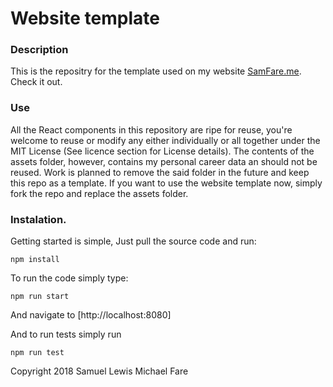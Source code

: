 # Website template

### Description
This is the repositry for the template used on my website [SamFare.me](SamFare.me "Click for website goodness"). Check it out.


### Use
All the React components in this repository are ripe for reuse, you're welcome to reuse or modify any either individually or all together under the MIT License (See licence section for License details). The contents of the assets folder, however, contains my personal career data an should not be reused. Work is planned to remove the said folder in the future and keep this repo as a template. If you want to use the website template now, simply fork the repo and replace the assets folder.

### Instalation. 
 
Getting started is simple, Just pull the source code and run: 

`npm install`

To run the code simply type: 

`npm run start`

And navigate to [http://localhost:8080]

And to run tests simply run

`npm run test`


Copyright 2018 Samuel Lewis Michael Fare
